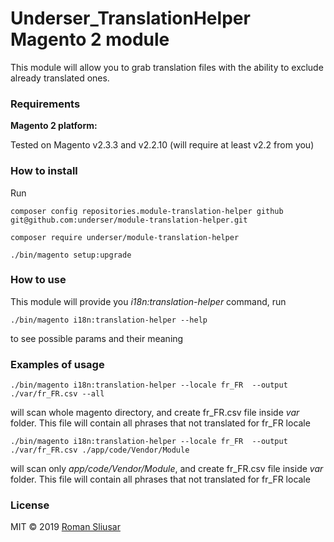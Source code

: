 # Underser_TranslationHelper Magento 2 module

This module will allow you to grab translation files with the ability to exclude already translated ones.

### Requirements

**Magento 2 platform:**

Tested on Magento v2.3.3 and v2.2.10 (will require at least v2.2 from you)

### How to install

Run
```
composer config repositories.module-translation-helper github git@github.com:underser/module-translation-helper.git

composer require underser/module-translation-helper

./bin/magento setup:upgrade
```

### How to use

This module will provide you *i18n:translation-helper* command, run
```
./bin/magento i18n:translation-helper --help
```
to see possible params and their meaning

### Examples of usage

```
./bin/magento i18n:translation-helper --locale fr_FR  --output ./var/fr_FR.csv --all
```
will scan whole magento directory, and create fr_FR.csv file inside *var* folder. This file will contain all phrases that not translated for fr_FR locale

```
./bin/magento i18n:translation-helper --locale fr_FR  --output ./var/fr_FR.csv ./app/code/Vendor/Module
```
will scan only *app/code/Vendor/Module*, and create fr_FR.csv file inside *var* folder. This file will contain all phrases that not translated for fr_FR locale

### License

MIT © 2019 [Roman Sliusar](https://github.com/underser/)
